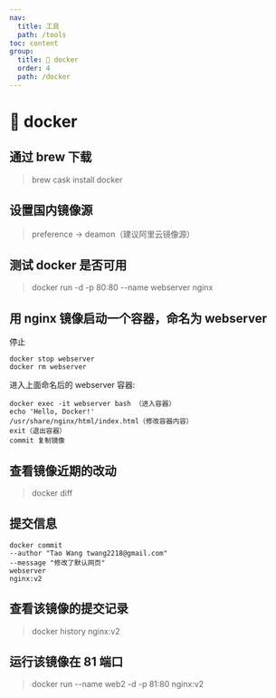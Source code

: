 ```yaml
---
nav:
  title: 工具
  path: /tools
toc: content
group:
  title: 💊 docker
  order: 4
  path: /docker
---
```


# 💊 docker

## 通过 brew 下载

> brew cask install docker

## 设置国内镜像源

> preference -> deamon（建议阿里云镜像源）

## 测试 docker 是否可用

> docker run -d -p 80:80 --name webserver nginx

## 用 nginx 镜像启动一个容器，命名为 webserver

停止

```
docker stop webserver
docker rm webserver
```

进入上面命名后的 webserver 容器:

```
docker exec -it webserver bash （进入容器）
echo 'Hello, Docker!'
/usr/share/nginx/html/index.html（修改容器内容）
exit（退出容器）
commit 复制镜像
```

## 查看镜像近期的改动

> docker diff

## 提交信息

```
docker commit
--author "Tao Wang twang2218@gmail.com"
--message "修改了默认网页"
webserver
nginx:v2
```

## 查看该镜像的提交记录

> docker history nginx:v2

## 运行该镜像在 81 端口

> docker run --name web2 -d -p 81:80 nginx:v2
